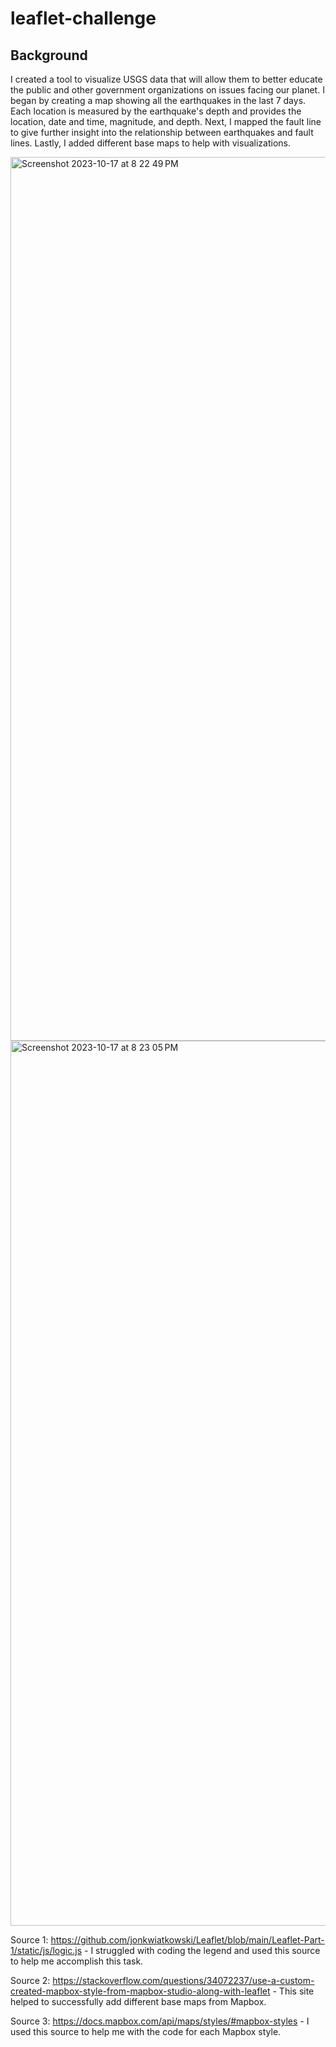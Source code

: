 # leaflet-challenge

## Background 
I created a tool to visualize USGS data that will allow them to better educate the public and other government organizations on issues facing our planet. I began by creating a map showing all the earthquakes in the last 7 days.  Each location is measured by the earthquake's depth and provides the location, date and time, magnitude, and depth. Next, I mapped the fault line to give further insight into the relationship between earthquakes and fault lines. Lastly, I added different base maps to help with visualizations. 

<img width="1414" alt="Screenshot 2023-10-17 at 8 22 49 PM" src="https://github.com/arc71080/leaflet-challenge/assets/137009177/c5e63e56-f577-4b0b-9619-4ded36ab6273">
<img width="1416" alt="Screenshot 2023-10-17 at 8 23 05 PM" src="https://github.com/arc71080/leaflet-challenge/assets/137009177/a7102c40-cc92-4546-b824-ca57b10c3da4">

Source 1: 
https://github.com/jonkwiatkowski/Leaflet/blob/main/Leaflet-Part-1/static/js/logic.js -  I struggled with coding the legend and used this source to help me accomplish this task.  

Source 2:
https://stackoverflow.com/questions/34072237/use-a-custom-created-mapbox-style-from-mapbox-studio-along-with-leaflet - This site helped to successfully add different base maps from Mapbox.  

Source 3: 
https://docs.mapbox.com/api/maps/styles/#mapbox-styles - I used this source to help me with the code for each Mapbox style. 
